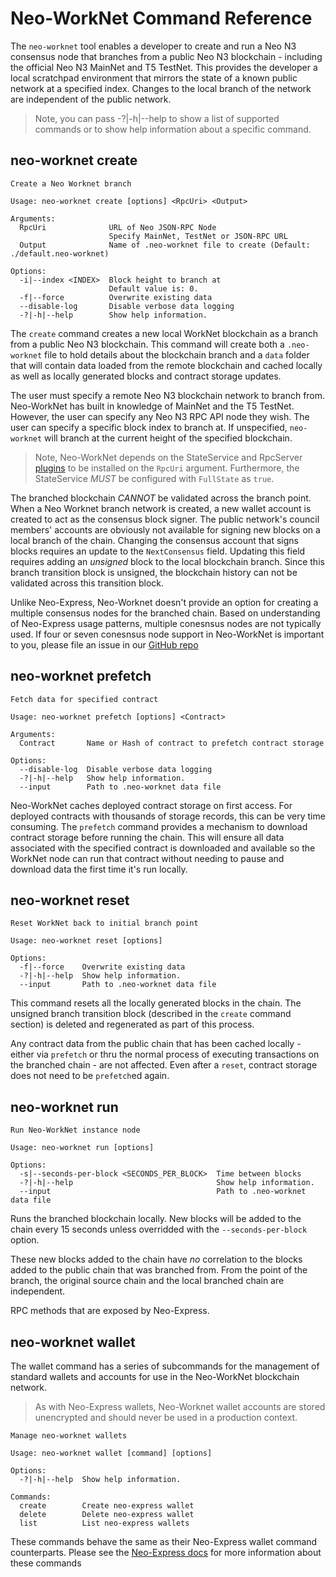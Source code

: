 <!-- markdownlint-enable -->
# Neo-WorkNet Command Reference

The `neo-worknet` tool enables a developer to create and run a Neo N3 consensus node that branches
from a public Neo N3 blockchain - including the official Neo N3 MainNet and T5 TestNet. This provides
the developer a local scratchpad environment that mirrors the state of a known public network at a 
specified index. Changes to the local branch of the network are independent of the public network.

> Note, you can pass -?|-h|--help to show a list of supported commands or to show
> help information about a specific command.

## neo-worknet create

```
Create a Neo Worknet branch

Usage: neo-worknet create [options] <RpcUri> <Output>

Arguments:
  RpcUri              URL of Neo JSON-RPC Node
                      Specify MainNet, TestNet or JSON-RPC URL
  Output              Name of .neo-worknet file to create (Default: ./default.neo-worknet)

Options:
  -i|--index <INDEX>  Block height to branch at
                      Default value is: 0.
  -f|--force          Overwrite existing data
  --disable-log       Disable verbose data logging
  -?|-h|--help        Show help information.
```

The `create` command creates a new local WorkNet blockchain as a branch from a public Neo N3 blockchain. 
This command will create both a `.neo-worknet` file to hold details about the blockchain branch and a 
`data` folder that will contain data loaded from the remote blockchain and cached locally as well as 
locally generated blocks and contract storage updates.

The user must specify a remote Neo N3 blockchain network to branch from. Neo-WorkNet has built in knowledge
of MainNet and the T5 TestNet. However, the user can specify any Neo N3 RPC API node they wish. The 
user can specify a specific block index to branch at. If unspecified, `neo-worknet` will branch at the
current height of the specified blockchain. 

> Note, Neo-WorkNet depends on the StateService and RpcServer [plugins](https://github.com/neo-project/neo-modules)
> to be installed on the `RpcUri` argument. Furthermore, the StateService *MUST* be configured with 
> `FullState` as `true`.

The branched blockchain *CANNOT* be validated across the branch point. When a Neo Worknet branch network
is created, a new wallet account is created to act as the consensus block signer. The public network's
council members' accounts are obviously not available for signing new blocks on a local branch of the
chain. Changing the consensus account that signs blocks requires an update to the `NextConsensus` field.
Updating this field requires adding an *unsigned* block to the local blockchain branch. Since this branch
transition block is unsigned, the blockchain history can not be validated across this transition block. 

Unlike Neo-Express, Neo-Worknet doesn't provide an option for creating a multiple consensus nodes for
the branched chain. Based on understanding of Neo-Express usage patterns, multiple conesnsus nodes are
not typically used. If four or seven conesnsus node support in Neo-WorkNet is important to you, please
file an issue in our [GitHub repo](https://github.com/neo-project/neo-express/issues)

## neo-worknet prefetch

```
Fetch data for specified contract

Usage: neo-worknet prefetch [options] <Contract>

Arguments:
  Contract       Name or Hash of contract to prefetch contract storage

Options:
  --disable-log  Disable verbose data logging
  -?|-h|--help   Show help information.
  --input        Path to .neo-worknet data file
```

Neo-WorkNet caches deployed contract storage on first access. For deployed contracts with thousands
of storage records, this can be very time consuming. The `prefetch` command provides a mechanism to
download contract storage before running the chain. This will ensure all data associated with the specified 
contract is downloaded and available so the WorkNet node can run that contract without needing to pause
and download data the first time it's run locally. 

## neo-worknet reset

```
Reset WorkNet back to initial branch point

Usage: neo-worknet reset [options]

Options:
  -f|--force    Overwrite existing data
  -?|-h|--help  Show help information.
  --input       Path to .neo-worknet data file
```

This command resets all the locally generated blocks in the chain. The unsigned branch transition block
(described in the `create` command section) is deleted and regenerated as part of this process.

Any contract data from the public chain that has been cached locally - either via `prefetch` or thru
the normal process of executing transactions on the branched chain - are not affected. Even after a
`reset`, contract storage does not need to be `prefetch`ed again.

## neo-worknet run

```
Run Neo-WorkNet instance node

Usage: neo-worknet run [options]

Options:
  -s|--seconds-per-block <SECONDS_PER_BLOCK>  Time between blocks
  -?|-h|--help                                Show help information.
  --input                                     Path to .neo-worknet data file
```

Runs the branched blockchain locally. New blocks will be added to the chain every 15 seconds unless
overridded with the `--seconds-per-block` option. 

These new blocks added to the chain have *no* correlation to the blocks added to the public chain that
was branched from. From the point of the branch, the original source chain and the local branched chain
are independent. 

RPC methods that are exposed by Neo-Express.

## neo-worknet wallet

The wallet command has a series of subcommands for the management of standard wallets and accounts for use in the Neo-WorkNet blockchain network.

> As with Neo-Express wallets, Neo-Worknet wallet accounts are stored unencrypted and should never be used in a production context.

```
Manage neo-worknet wallets

Usage: neo-worknet wallet [command] [options]

Options:
  -?|-h|--help  Show help information.

Commands:
  create        Create neo-express wallet
  delete        Delete neo-express wallet
  list          List neo-express wallets
```

These commands behave the same as their Neo-Express wallet command counterparts. Please see the 
[Neo-Express docs](https://github.com/neo-project/neo-express/blob/master/docs/command-reference.md#neoxp-wallet)
for more information about these commands

